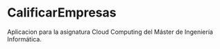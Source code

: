 # CalificarEmpresas
Aplicacion para la asignatura Cloud Computing del Máster de Ingeniería Informática.
